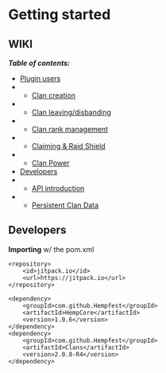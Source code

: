 # Getting started



## WIKI
_**Table of contents:**_
* [Plugin users](https://github.com/Hempfest/Clans/wiki)
* * [Clan creation](https://github.com/Hempfest/Clans/wiki/Creating-a-clan.)
* * [Clan leaving/disbanding](https://github.com/Hempfest/Clans/wiki/Leaving-a-clan.)
* * [Clan rank management](https://github.com/Hempfest/Clans/wiki/Clan-rank-management.)
* * [Claiming & Raid Shield](https://github.com/Hempfest/Clans/wiki/Claiming-&-Raid-Shield)
* * [Clan Power](https://github.com/Hempfest/Clans/wiki/Clan-Power)
* [Developers](https://github.com/Hempfest/Clans/wiki)
* * [API introduction](https://github.com/Hempfest/Clans/wiki/Clans-API-and-how-to-use-it.)
* * [Persistent Clan Data](https://github.com/Hempfest/Clans/wiki/Using-the-new-Clans-PersistentDataContainer)



## Developers
**Importing** w/ the pom.xml
```
<repository>
    <id>jitpack.io</id>
    <url>https://jitpack.io</url>
</repository>

<dependency>
    <groupId>com.github.Hempfest</groupId>
    <artifactId>HempCore</artifactId>
    <version>1.0.6</version>
</dependency>
<dependency>
    <groupId>com.github.Hempfest</groupId>
    <artifactId>Clans</artifactId>
    <version>2.0.8-R4</version>
</dependency>
```
